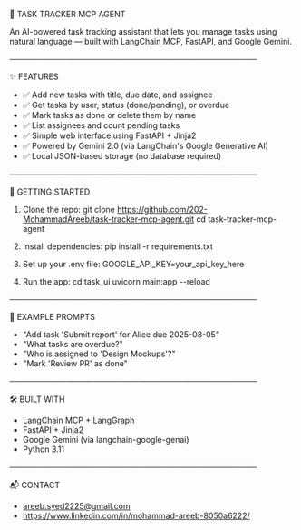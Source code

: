 
🧠 TASK TRACKER MCP AGENT

An AI-powered task tracking assistant that lets you manage tasks using natural language — built with LangChain MCP, FastAPI, and Google Gemini.

────────────────────────────────────────────

✨ FEATURES

- ✅ Add new tasks with title, due date, and assignee
- ✅ Get tasks by user, status (done/pending), or overdue
- ✅ Mark tasks as done or delete them by name
- ✅ List assignees and count pending tasks
- ✅ Simple web interface using FastAPI + Jinja2
- ✅ Powered by Gemini 2.0 (via LangChain's Google Generative AI)
- ✅ Local JSON-based storage (no database required)

────────────────────────────────────────────

🚀 GETTING STARTED

1. Clone the repo:
   git clone https://github.com/202-MohammadAreeb/task-tracker-mcp-agent.git
   cd task-tracker-mcp-agent

2. Install dependencies:
   pip install -r requirements.txt

3. Set up your .env file:
   GOOGLE_API_KEY=your_api_key_here

4. Run the app:
   cd task_ui
   uvicorn main:app --reload

────────────────────────────────────────────

💬 EXAMPLE PROMPTS

- "Add task 'Submit report' for Alice due 2025-08-05"
- "What tasks are overdue?"
- "Who is assigned to 'Design Mockups'?"
- "Mark 'Review PR' as done"

────────────────────────────────────────────

🛠️ BUILT WITH

- LangChain MCP + LangGraph
- FastAPI + Jinja2
- Google Gemini (via langchain-google-genai)
- Python 3.11

────────────────────────────────────────────

📬 CONTACT

- areeb.syed2225@gmail.com
- https://www.linkedin.com/in/mohammad-areeb-8050a6222/
